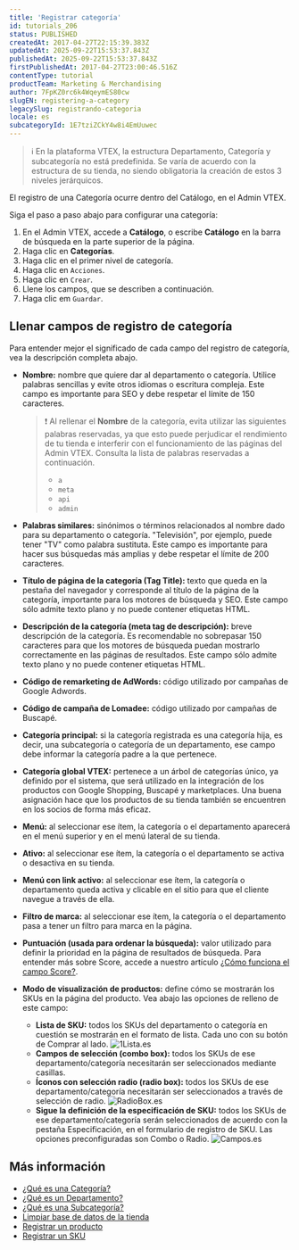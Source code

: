 ```yaml
---
title: 'Registrar categoría'
id: tutorials_206
status: PUBLISHED
createdAt: 2017-04-27T22:15:39.383Z
updatedAt: 2025-09-22T15:53:37.843Z
publishedAt: 2025-09-22T15:53:37.843Z
firstPublishedAt: 2017-04-27T23:00:46.516Z
contentType: tutorial
productTeam: Marketing & Merchandising
author: 7FpKZ0rc6k4WqeymES80cw
slugEN: registering-a-category
legacySlug: registrando-categoria
locale: es
subcategoryId: 1E7tziZCkY4w8i4EmUuwec
---
```


> ℹ️ En la plataforma VTEX, la estructura Departamento, Categoría y subcategoría no está predefinida. Se varía de acuerdo con la estructura de su tienda, no siendo obligatoria la creación de estos 3 niveles jerárquicos.

El registro de una Categoría ocurre dentro del Catálogo, en el Admin VTEX.

Siga el paso a paso abajo para configurar una categoría:

1. En el Admin VTEX, accede a __Catálogo__, o escribe __Catálogo__ en la barra de búsqueda en la parte superior de la página.
2. Haga clic en __Categorías__.
4. Haga clic en el primer nivel de categoría.
5. Haga clic en `Acciones`.
6. Haga clic en `Crear`.
7. Llene los campos, que se describen a continuación.
8. Haga clic em `Guardar`.

## Llenar campos de registro de categoría

Para entender mejor el significado de cada campo del registro de categoría, vea la descripción completa abajo.

- __Nombre:__ nombre que quiere dar al departamento o categoría. Utilice palabras sencillas y evite otros idiomas o escritura compleja. Este campo es importante para SEO y debe respetar el límite de 150 caracteres.

  > ❗ Al rellenar el **Nombre** de la categoría, evita utilizar las siguientes palabras reservadas, ya que esto puede perjudicar el rendimiento de tu tienda e interferir con el funcionamiento de las páginas del Admin VTEX. Consulta la lista de palabras reservadas a continuación. <ul> <li>`a`</li> <li>`meta`</li> <li>`api`</li> <li>`admin`</li> </ul>

- __Palabras similares:__ sinónimos o términos relacionados al nombre dado para su departamento o categoría. "Televisión", por ejemplo, puede tener "TV" como palabra sustituta. Este campo es importante para hacer sus búsquedas más amplias y debe respetar el límite de 200 caracteres.
- __Título de página de la categoría (Tag Title):__ texto que queda en la pestaña del navegador y corresponde al título de la página de la categoría, importante para los motores de búsqueda y SEO. Este campo sólo admite texto plano y no puede contener etiquetas HTML.
- __Descripción de la categoría (meta tag de descripción):__ breve descripción de la categoría. Es recomendable no sobrepasar 150 caracteres para que los motores de búsqueda puedan mostrarlo correctamente en las páginas de resultados. Este campo sólo admite texto plano y no puede contener etiquetas HTML.
- __Código de remarketing de AdWords:__ código utilizado por campañas de Google Adwords.
- __Código de campaña de Lomadee:__ código utilizado por campañas de Buscapé.
- __Categoría principal:__ si la categoría registrada es una categoría hija, es decir, una subcategoría o categoría de un departamento, ese campo debe informar la categoría padre a la que pertenece.
- __Categoría global VTEX:__ pertenece a un árbol de categorías único, ya definido por el sistema, que será utilizado en la integración de los productos con Google Shopping, Buscapé y marketplaces. Una buena asignación hace que los productos de su tienda también se encuentren en los socios de forma más eficaz.
- __Menú:__ al seleccionar ese ítem, la categoría o el departamento aparecerá en el menú superior y en el menú lateral de su tienda.
- __Ativo:__ al seleccionar ese ítem, la categoría o el departamento se activa o desactiva en su tienda.
- __Menú con link activo:__ al seleccionar ese ítem, la categoría o departamento queda activa y clicable en el sitio para que el cliente navegue a través de ella.
- __Filtro de marca:__ al seleccionar ese ítem, la categoría o el departamento pasa a tener un filtro para marca en la página.
- __Puntuación (usada para ordenar la búsqueda):__ valor utilizado para definir la prioridad en la página de resultados de búsqueda. Para entender más sobre Score, accede a nuestro artículo [¿Cómo funciona el campo Score?](/es/tutorial/como-funciona-el-campo-score--1BUZC0mBYEEIUgeQYAKcae).
- __Modo de visualización de productos:__ define cómo se mostrarán los SKUs en la página del producto. Vea abajo las opciones de relleno de este campo:
  - __Lista de SKU:__ todos los SKUs del departamento o categoría en cuestión se mostrarán en el formato de lista. Cada uno con su botón de Comprar al lado.
  ![1Lista.es](https://cdn.statically.io/gh/vtexdocs/help-center-content/refs/heads/main/docs/es/tutorials/catalogo/categorías/registrar-categoria_1.png)
  - __Campos de selección (combo box):__ todos los SKUs de ese departamento/categoría necesitarán ser seleccionados mediante casillas. 
  - __Íconos con selección radio (radio box):__ todos los SKUs de ese departamento/categoría necesitarán ser seleccionados a través de selección de radio.
  ![RadioBox.es](https://cdn.statically.io/gh/vtexdocs/help-center-content/refs/heads/main/docs/es/tutorials/catalogo/categorías/registrar-categoria_2.png)
  - __Sigue la definición de la especificación de SKU:__ todos los SKUs de ese departamento/categoría serán seleccionados de acuerdo con la pestaña Especificación, en el formulario de registro de SKU. Las opciones preconfiguradas son Combo o Radio.
  ![Campos.es](https://cdn.statically.io/gh/vtexdocs/help-center-content/refs/heads/main/docs/es/tutorials/catalogo/categorías/registrar-categoria_3.png)

## Más información

- [¿Qué es una Categoría?](/es/tutorial/que-es-una-categoria--6HV4Q3E2FauUoOQoiCCgCg)
- [¿Qué es un Departamento?](/es/tutorial/que-es-un-departamento--22rKjmYWVmmKAK8CWa8yKw)
- [¿Qué es una Subcategoría?](/es/tutorial/que-es-una-subcategoria--2cb0aRkG3i6AeiAMM24iwY)
- [Limpiar base de datos de la tienda](/es/tutorial/limpiar-base-de-datos-de-la-tienda)
- [Registrar un producto](/es/tutorial/cadastrando-produtos--tutorials_2567)
- [Registrar un SKU](/es/tracks/catalogo-101--5AF0XfnjfWeopIFBgs3LIQ/17PxekVPmVYI4c3OCQ0ddJ)
